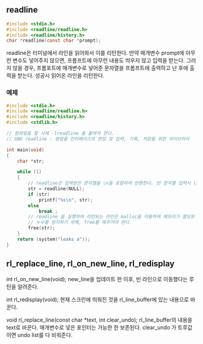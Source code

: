 ## readline

```c
#include <stdio.h>
#include <readline/readline.h>
#include <readline/history.h>
char *readline(const char *prompt);
```

readline은 터미널에서 라인을 읽어와서 이를 리턴한다. 만약 매개변수 prompt에 아무런 변수도 넣어주지 않으면, 프롬프트에 아무런 내용도 띄우지 않고 입력을 받는다. 그러지 않을 경우, 프롬포트에 매개변수로 넣어준 문자열을 프롬프트에 출력하고 난 후에 출력을 받는다. 성공시 읽어온 라인을 리턴한다.

### 예제
```c
#include <stdio.h>
#include <readline/readline.h>
#include <readline/history.h>
#include <stdlib.h>

// 컴파일을 할 시에 -lreadline 을 붙여야 한다.
// GNU readline : 명령줄 인터페이스의 편집 및 입력, 기록, 저장을 위한 라이브러리

int main(void)
{
	char *str;

	while (1)
	{
		// readline은 입력받은 문자열을 \n을 포함하여 반환한다. 빈 문자열 입력시 \n을 반환함.
		str = readline(NULL);
		if (str)
			printf("%s\n", str);
		else
			break ;
		// readline 을 실행하여 리턴되는 라인은 malloc을 이용하여 메모리가 할당된 상태로 리턴된다.
		// 누수를 방지하기 위해, free를 해주어야 한다.
		free(str);
	}
	return (system("leaks a"));
}
```

## rl_replace_line, rl_on_new_line, rl_redisplay

int	rl_on_new_line(void);
new_line을 업데이트 한 이후, 빈 라인으로 이동했다는 루틴을 알려준다.

int rl_redisplay(void);
현재 스크린에 띄워진 것을 rl_line_buffer에 있는 내용으로 바꾼다.

void rl_replace_line(const char *text, int clear_undo);
rl_line_buffer의 내용을 text로 바꾼다. 매개변수로 넣은 포인터는 가능한 한 보존된다.
clear_undo 가 트루값이면 undo list를 다 비워준다.
